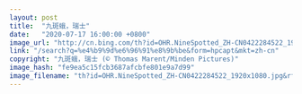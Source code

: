 ```yaml
---
layout: post
title:  "九斑蛾，瑞士"
date:   "2020-07-17 16:00:00 +0800"
image_url: "http://cn.bing.com/th?id=OHR.NineSpotted_ZH-CN0422284522_1920x1080.jpg&rf=LaDigue_1920x1080.jpg&pid=hp"
link: "/search?q=%e4%b9%9d%e6%96%91%e8%9b%be&form=hpcapt&mkt=zh-cn"
copyright: "九斑蛾，瑞士 (© Thomas Marent/Minden Pictures)"
image_hash: "fe9ea5c15fcb3687afcbfe801e9a7d99"
image_filename: "th?id=OHR.NineSpotted_ZH-CN0422284522_1920x1080.jpg&rf=LaDigue_1920x1080.jpg&pid=hp"
---
```

